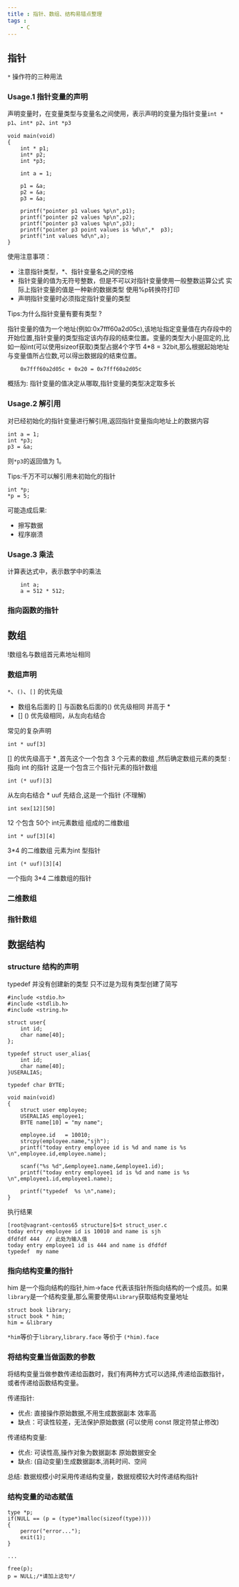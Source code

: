 ```yaml
---
title : 指针、数组、结构易错点整理
tags : 
	- C
---
```


## 指针

`*` 操作符的三种用法

### Usage.1 指针变量的声明

声明变量时，在变量类型与变量名之间使用，表示声明的变量为指针变量`int * p1`、`int* p2`、`int *p3`

	void main(void)
	{
	    int * p1;
	    int* p2;
	    int *p3;
	
	    int a = 1;
	
	    p1 = &a;
	    p2 = &a;
	    p3 = &a;
	
	    printf("pointer p1 values %p\n",p1);
	    printf("pointer p2 values %p\n",p2);
	    printf("pointer p3 values %p\n",p3);
	    printf("pointer p3 point values is %d\n",*  p3);
	    printf("int values %d\n",a);
	}

使用注意事项：

- 注意指针类型，*、指针变量名之间的空格
- 指针变量的值为无符号整数，但是不可以对指针变量使用一般整数运算公式 实际上指针变量的值是一种新的数据类型 使用%p转换符打印
- 声明指针变量时必须指定指针变量的类型

Tips:为什么指针变量有要有类型 ?

指针变量的值为一个地址(例如:0x7fff60a2d05c),该地址指定变量值在内存段中的开始位置,指针变量的类型指定该内存段的结束位置。变量的类型大小是固定的,比如一般int(可以使用sizeof获取)类型占据4个字节 4*8 = 32bit,那么根据起始地址与变量值所占位数,可以得出数据段的结束位置。

        0x7fff60a2d05c + 0x20 = 0x7fff60a2d05c

概括为: 指针变量的值决定从哪取,指针变量的类型决定取多长

### Usage.2 解引用

对已经初始化的指针变量进行解引用,返回指针变量指向地址上的数据内容

	int a = 1;
	int *p3;
	p3 = &a;
	
则`*p3`的返回值为 1。
	
Tips:千万不可以解引用未初始化的指针

    int *p;
    *p = 5;

可能造成后果:

- 擦写数据
- 程序崩溃
 

### Usage.3 乘法

计算表达式中，表示数学中的乘法

        int a;
        a = 512 * 512;


### 指向函数的指针



## 数组

!数组名与数组首元素地址相同

### 数组声明

`*`、`()`、`[]` 的优先级

- 数组名后面的 [] 与函数名后面的() 优先级相同 并高于 *
- [] () 优先级相同，从左向右结合

常见的复杂声明

    int * uuf[3]

[] 的优先级高于 * ,首先这个一个包含 3 个元素的数组 ,然后确定数组元素的类型 : 指向 int 的指针
这是一个包含三个指针元素的指针数组

    int (* uuf)[3]

从左向右结合  * uuf 先结合,这是一个指针 (不理解)

    int sex[12][50]

12 个包含 50个 int元素数组 组成的二维数组

    int * uuf[3][4]

3*4 的二维数组 元素为int 型指针

    int (* uuf)[3][4]

一个指向 3*4 二维数组的指针

### 二维数组
### 指针数组

## 数据结构

### structure 结构的声明

typedef 并没有创建新的类型 只不过是为现有类型创建了简写 

	#include <stdio.h>
	#include <stdlib.h>
	#include <string.h>
	
	struct user{
	    int id;
	    char name[40];
	};
	
	typedef struct user_alias{
	    int id;
	    char name[40];
	}USERALIAS;
	
	typedef char BYTE;
	
	void main(void)
	{
	    struct user employee;
	    USERALIAS employee1;
	    BYTE name[10] = "my name";
	
	    employee.id   = 10010;
	    strcpy(employee.name,"sjh");
	    printf("today entry employee id is %d and name is %s \n",employee.id,employee.name);
	
	    scanf("%s %d",&employee1.name,&employee1.id);
	    printf("today entry employee1 id is %d and name is %s \n",employee1.id,employee1.name);
	
	    printf("typedef  %s \n",name);
	}

执行结果

	[root@vagrant-centos65 structure]$>t struct_user.c 
	today entry employee id is 10010 and name is sjh 
	dfdfdf 444  // 此处为输入值
	today entry employee1 id is 444 and name is dfdfdf 
	typedef  my name 

### 指向结构变量的指针

him 是一个指向结构的指针,him->face 代表该指针所指向结构的一个成员。如果`library`是一个结构变量,那么需要使用`&library`获取结构变量地址
	
	struct book library;
	struct book * him;
	him = &library

`*him`等价于`library`,`library.face` 等价于 `(*him).face`

### 将结构变量当做函数的参数

将结构变量当做参数传递给函数时，我们有两种方式可以选择,传递给函数指针，或者传递给函数结构变量。

传递指针:

- 优点: 直接操作原始数据,不用生成数据副本 效率高
- 缺点：可读性较差，无法保护原始数据 (可以使用 const 限定符禁止修改)

传递结构变量:

- 优点: 可读性高,操作对象为数据副本 原始数据安全
- 缺点: (自动变量)生成数据副本,消耗时间、空间

总结: 数据规模小时采用传递结构变量，数据规模较大时传递结构指针

### 结构变量的动态赋值

	type *p;
	if(NULL == (p = (type*)malloc(sizeof(type))))
	{
	    perror("error...");
	    exit(1);
	}

	...

	free(p);
	p = NULL;/*请加上这句*/    